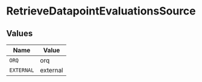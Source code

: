 # RetrieveDatapointEvaluationsSource


## Values

| Name       | Value      |
| ---------- | ---------- |
| `ORQ`      | orq        |
| `EXTERNAL` | external   |